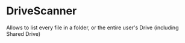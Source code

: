 # DriveScanner
Allows to list every file in a folder, or the entire user's Drive (including Shared Drive)
